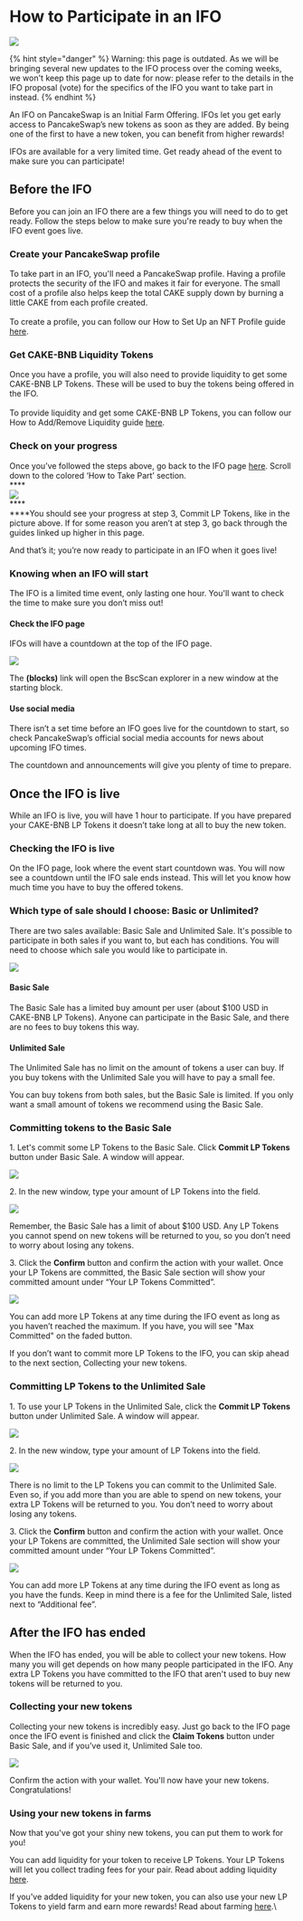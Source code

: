 # How to Participate in an IFO

![](<../../.gitbook/assets/docs masthead (3) (1).png>)

{% hint style="danger" %}
Warning: this page is outdated. As we will be bringing several new updates to the IFO process over the coming weeks, we won't keep this page up to date for now: please refer to the details in the IFO proposal (vote) for the specifics of the IFO you want to take part in instead.
{% endhint %}

An IFO on PancakeSwap is an Initial Farm Offering. IFOs let you get early access to PancakeSwap’s new tokens as soon as they are added. By being one of the first to have a new token, you can benefit from higher rewards!

IFOs are available for a very limited time. Get ready ahead of the event to make sure you can participate!

## **Before the IFO**

Before you can join an IFO there are a few things you will need to do to get ready. Follow the steps below to make sure you're ready to buy when the IFO event goes live.

### Create your PancakeSwap profile

To take part in an IFO, you'll need a PancakeSwap profile. Having a profile protects the security of the IFO and makes it fair for everyone. The small cost of a profile also helps keep the total CAKE supply down by burning a little CAKE from each profile created.\
\
To create a profile, you can follow our How to Set Up an NFT Profile guide [here](https://docs.pancakeswap.finance/get-started/profile-guide).

### Get CAKE-BNB Liquidity Tokens

Once you have a profile, you will also need to provide liquidity to get some CAKE-BNB LP Tokens. These will be used to buy the tokens being offered in the IFO.\
\
To provide liquidity and get some CAKE-BNB LP Tokens, you can follow our How to Add/Remove Liquidity guide [here](https://docs.pancakeswap.finance/get-started/liquidity-guide).

### Check on your progress

Once you’ve followed the steps above, go back to the IFO page [here](https://pancakeswap.finance/ifo). Scroll down to the colored ‘How to Take Part’ section.\
****\
****![](https://lh5.googleusercontent.com/7Bh78UrDgqLpgsIjtAuX8UFkd8aG7-J3gsp36xGsCG0kPrkYckmy6UgTKQZfUJEkIMccixBdrhVUVmv2kJfnVGq9Vljb\_AXetLk89YzBIiSBPSGaIA-v2vRImzvNrFOnJWQWle-S)****\
****\
****You should see your progress at step 3, Commit LP Tokens, like in the picture above. If for some reason you aren’t at step 3, go back through the guides linked up higher in this page.

And that’s it; you’re now ready to participate in an IFO when it goes live!

### **Knowing when an IFO will start**

The IFO is a limited time event, only lasting one hour. You'll want to check the time to make sure you don’t miss out!

#### Check the IFO page

IFOs will have a countdown at the top of the IFO page.

![](https://lh6.googleusercontent.com/gbg5QJX2n0vruK18hFXp8VlRn-klDr2MwXPFQ6olVP\_Fk\_Ri95\_yIDj6AGoawS0K81D9-ixB0yqeU91zqZD--6pvb-Jas-Pzn4-fhrlhB\_Pru\_8qKFbg6SMGjnhQQajgWyzsvSBU)

The **(blocks)** link will open the BscScan explorer in a new window at the starting block.

#### Use social media

There isn’t a set time before an IFO goes live for the countdown to start, so check PancakeSwap’s official social media accounts for news about upcoming IFO times.

The countdown and announcements will give you plenty of time to prepare.

## **Once the IFO is live**

While an IFO is live, you will have 1 hour to participate. If you have prepared your CAKE-BNB LP Tokens it doesn’t take long at all to buy the new token.

### Checking the IFO is live

On the IFO page, look where the event start countdown was. You will now see a countdown until the IFO sale ends instead. This will let you know how much time you have to buy the offered tokens.

### **Which type of sale should I choose: Basic or Unlimited?**

There are two sales available: Basic Sale and Unlimited Sale. It's possible to participate in both sales if you want to, but each has conditions. You will need to choose which sale you would like to participate in.

![](<../../.gitbook/assets/image (11).png>)

#### **Basic Sale**

The Basic Sale has a limited buy amount per user (about $100 USD in CAKE-BNB LP Tokens). Anyone can participate in the Basic Sale, and there are no fees to buy tokens this way.

#### **Unlimited Sale**

The Unlimited Sale has no limit on the amount of tokens a user can buy. If you buy tokens with the Unlimited Sale you will have to pay a small fee.

You can buy tokens from both sales, but the Basic Sale is limited. If you only want a small amount of tokens we recommend using the Basic Sale.

### **Committing tokens to the Basic Sale**

1\. Let's commit some LP Tokens to the Basic Sale. Click **Commit LP Tokens** button under Basic Sale. A window will appear.

![](https://lh6.googleusercontent.com/RsQaoFoDpcE1YJgCp4KXRYG5zea1XRm-7pPqQpxA97i7D\_sn\_lmDfJB8WeH4fkH\_2Gs76mnJq2xKVfuQKGaDZGLIXTxru8wYP2Yykmc1V4S8QCZGnZ9-FpudtcD2Jt1kMTsd7g2h)

2\. In the new window, type your amount of LP Tokens into the field.

![](https://lh5.googleusercontent.com/yzrcq53uIbk2EoVqXXDyAWlVAp998\_IAhCCQMlxi0fh8dI15hBcJNls2oO4SckaPtmmaNFatWJm4f9BOUH-fhIf6KsaQv3h32nqPmAroVBEY3SedB0WVTep9B88Za\_Ez6ZVRu6eK)

Remember, the Basic Sale has a limit of about $100 USD. Any LP Tokens you cannot spend on new tokens will be returned to you, so you don’t need to worry about losing any tokens.

3\. Click the **Confirm** button and confirm the action with your wallet. Once your LP Tokens are committed, the Basic Sale section will show your committed amount under “Your LP Tokens Committed”.

![](https://lh5.googleusercontent.com/LL-9EVpUQlDIbIrZzwmgfYpRHpq1AolDhML9rZGSafBhM\_7GfV-sw9ZQqL4Tn4j6JIyTGxkU-K7S2Z23WItu\_GafnSZHb3fI9hzlwGKTS17aLOZdrU5iHfXvedBzaI-Q8weHSF6Q)

You can add more LP Tokens at any time during the IFO event as long as you haven’t reached the maximum. If you have, you will see "Max Committed" on the faded button.

If you don’t want to commit more LP Tokens to the IFO, you can skip ahead to the next section, Collecting your new tokens.

### **Committing LP Tokens to the Unlimited Sale**

1\. To use your LP Tokens in the Unlimited Sale, click the **Commit LP Tokens** button under Unlimited Sale. A window will appear.

![](https://lh6.googleusercontent.com/RsQaoFoDpcE1YJgCp4KXRYG5zea1XRm-7pPqQpxA97i7D\_sn\_lmDfJB8WeH4fkH\_2Gs76mnJq2xKVfuQKGaDZGLIXTxru8wYP2Yykmc1V4S8QCZGnZ9-FpudtcD2Jt1kMTsd7g2h)

2\. In the new window, type your amount of LP Tokens into the field.

![](https://lh6.googleusercontent.com/LFn-zETI5pwPko-YmsaAK8nH7U3YGhFJXuiDONWeUh6lw0cCH1xPf6wOSbxy-dzd0DEjz-AtxcnzXyuft8U9RdbgXzNNlAfYaoNvl4XqaTr2d8JoPLUaijKkjdSQvQEYMiYSmqhD)

There is no limit to the LP Tokens you can commit to the Unlimited Sale. Even so, if you add more than you are able to spend on new tokens, your extra LP Tokens will be returned to you. You don’t need to worry about losing any tokens.

3\. Click the **Confirm** button and confirm the action with your wallet. Once your LP Tokens are committed, the Unlimited Sale section will show your committed amount under “Your LP Tokens Committed”.

![](https://lh3.googleusercontent.com/1k5gjysitCJPDNFXFYJXrFHVGHIEPvfVrSe\_Aa0JuRx3D6txXJgjJFO9-or6E-1yeXacfclpGpiUm8ckDcm2ETWGpOTqtK8tT95rVT0UHlvcoYB54Gwapp3mRkz6yg69vg25qWwx)

You can add more LP Tokens at any time during the IFO event as long as you have the funds. Keep in mind there is a fee for the Unlimited Sale, listed next to “Additional fee”.

## After the IFO has ended

When the IFO has ended, you will be able to collect your new tokens. How many you will get depends on how many people participated in the IFO. Any extra LP Tokens you have committed to the IFO that aren't used to buy new tokens will be returned to you.‌

### **Collecting your new tokens**

Collecting your new tokens is incredibly easy. Just go back to the IFO page once the IFO event is finished and click the **Claim Tokens** button under Basic Sale, and if you’ve used it, Unlimited Sale too.

![](https://lh6.googleusercontent.com/c97z4DkFT3i2Orj-5gg0mX7IV7OLdPuaXIJi85iMCeLKT0VJM0mF8i8X6Ux4sEOSE3WRCJfeQsNPadIbYDcxC5EUCYlurZHXtfONBi0NHIa1falU7d8FkEap-1AgyfI1T6ouxlKQ)

Confirm the action with your wallet. You'll now have your new tokens. Congratulations!

### Using your new tokens in farms

Now that you've got your shiny new tokens, you can put them to work for you!

You can add liquidity for your token to receive LP Tokens. Your LP Tokens will let you collect trading fees for your pair. Read about adding liquidity [here](https://docs.pancakeswap.finance/get-started/liquidity-guide).

If you've added liquidity for your new token, you can also use your new LP Tokens to yield farm and earn more rewards! Read about farming [here](https://docs.pancakeswap.finance/products/yield-farming/farms).\
